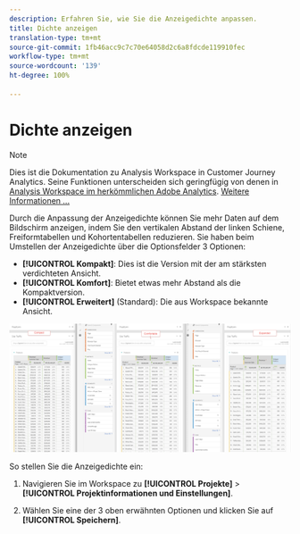 ```yaml
---
description: Erfahren Sie, wie Sie die Anzeigedichte anpassen.
title: Dichte anzeigen
translation-type: tm+mt
source-git-commit: 1fb46acc9c7c70e64058d2c6a8fdcde119910fec
workflow-type: tm+mt
source-wordcount: '139'
ht-degree: 100%

---
```



# Dichte anzeigen

>[!NOTE]
>
>Dies ist die Dokumentation zu Analysis Workspace in Customer Journey Analytics. Seine Funktionen unterscheiden sich geringfügig von denen in [Analysis Workspace im herkömmlichen Adobe Analytics](https://docs.adobe.com/content/help/de-DE/analytics/analyze/analysis-workspace/home.html). [Weitere Informationen ...](/help/getting-started/cja-aa.md)

Durch die Anpassung der Anzeigedichte können Sie mehr Daten auf dem Bildschirm anzeigen, indem Sie den vertikalen Abstand der linken Schiene, Freiformtabellen und Kohortentabellen reduzieren.
Sie haben beim Umstellen der Anzeigedichte über die Optionsfelder 3 Optionen:

- **[!UICONTROL Kompakt]**: Dies ist die Version mit der am stärksten verdichteten Ansicht.
- **[!UICONTROL Komfort]**: Bietet etwas mehr Abstand als die Kompaktversion.
- **[!UICONTROL Erweitert]** (Standard): Die aus Workspace bekannte Ansicht.

![](assets/view-density.png)

So stellen Sie die Anzeigedichte ein:

1. Navigieren Sie im Workspace zu **[!UICONTROL Projekte]** > **[!UICONTROL Projektinformationen und Einstellungen]**.

1. Wählen Sie eine der 3 oben erwähnten Optionen und klicken Sie auf **[!UICONTROL Speichern]**.
